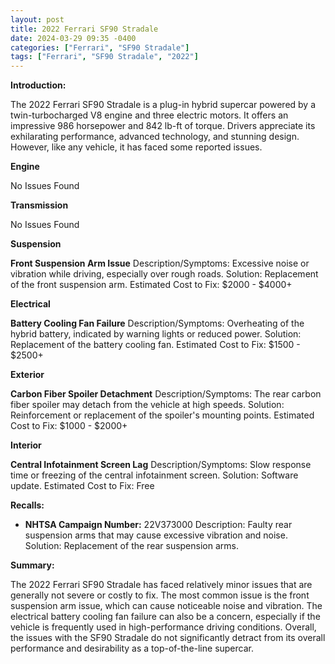 ```yaml
---
layout: post
title: 2022 Ferrari SF90 Stradale
date: 2024-03-29 09:35 -0400
categories: ["Ferrari", "SF90 Stradale"]
tags: ["Ferrari", "SF90 Stradale", "2022"]
---
```

**Introduction:**

The 2022 Ferrari SF90 Stradale is a plug-in hybrid supercar powered by a twin-turbocharged V8 engine and three electric motors. It offers an impressive 986 horsepower and 842 lb-ft of torque. Drivers appreciate its exhilarating performance, advanced technology, and stunning design. However, like any vehicle, it has faced some reported issues.

**Engine**

No Issues Found

**Transmission**

No Issues Found

**Suspension**

**Front Suspension Arm Issue**
Description/Symptoms: Excessive noise or vibration while driving, especially over rough roads.
Solution: Replacement of the front suspension arm.
Estimated Cost to Fix: $2000 - $4000+

**Electrical**

**Battery Cooling Fan Failure**
Description/Symptoms: Overheating of the hybrid battery, indicated by warning lights or reduced power.
Solution: Replacement of the battery cooling fan.
Estimated Cost to Fix: $1500 - $2500+

**Exterior**

**Carbon Fiber Spoiler Detachment**
Description/Symptoms: The rear carbon fiber spoiler may detach from the vehicle at high speeds.
Solution: Reinforcement or replacement of the spoiler's mounting points.
Estimated Cost to Fix: $1000 - $2000+

**Interior**

**Central Infotainment Screen Lag**
Description/Symptoms: Slow response time or freezing of the central infotainment screen.
Solution: Software update.
Estimated Cost to Fix: Free

**Recalls:**

* **NHTSA Campaign Number:** 22V373000
Description: Faulty rear suspension arms that may cause excessive vibration and noise.
Solution: Replacement of the rear suspension arms.

**Summary:**

The 2022 Ferrari SF90 Stradale has faced relatively minor issues that are generally not severe or costly to fix. The most common issue is the front suspension arm issue, which can cause noticeable noise and vibration. The electrical battery cooling fan failure can also be a concern, especially if the vehicle is frequently used in high-performance driving conditions. Overall, the issues with the SF90 Stradale do not significantly detract from its overall performance and desirability as a top-of-the-line supercar.
